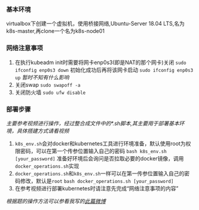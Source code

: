 ### 基本环境
virtualbox下创建一个虚拟机，使用桥接网络,Ubuntu-Server 18.04 LTS,名为k8s-master,再clone一个名为k8s-node01

### 网络注意事项
1. 在执行kubeadm init时需要将网卡enp0s3(即是NAT的那个网卡)关闭
	`sudo ifconfig enp0s3 down`
   初始化成功后再将该网卡启动
	`sudo ifconfig enp0s3 up`
   *暂时不知有什么影响*
2. 关闭swap
	`sudo swapoff -a`
3. 关闭防火墙
	`sudo ufw disable`

### 部署步骤
 _主要参考视频[]()进行操作，经过整合成文件中的*.sh脚本,其主要用于部署基本环境，具体搭建方式请看视频_
1. `k8s_env.sh`会对docker和kubernetes工具进行环境准备，默认使用root为权限密码，可以在第一个传参位置输入自己的密码
	`bash k8s_env.sh [your_password]`
	准备好环境后会询问是否拉取必要的docker镜像，调用`docker_operations.sh`实现
2. `docker_operations.sh`和`k8s_env.sh`一样可以在第一传参位置输入自己的密码修改，默认是`root`
	`bash docker_operations.sh [your_password]`
3. 在参考视频进行部署kubernetes时请注意先完成“网络注意事项的内容”

*根据题的操作方法可以参看我写的[此篇微博](https://blog.csdn.net/barnett_xxf/article/details/90579356)*
